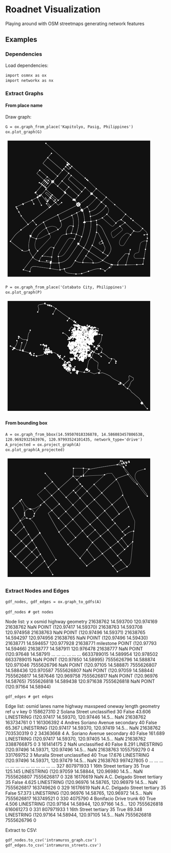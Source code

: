 # Roadnet Visualization

Playing around with OSM streetmaps generating network features

## Examples

### Dependencies
Load dependencies: 

```
import osmnx as ox
import networkx as nx
```

### Extract Graphs

#### From place name
Draw graph: 
```
G = ox.graph_from_place('Kapitolyo, Pasig, Philippines')
ox.plot_graph(G)
```

![Alt text](https://github.com/docligot/roadnet/blob/master/kapitolyo.png)


```
P = ox.graph_from_place('Cotabato City, Philippines')
ox.plot_graph(P)
```

![Alt text](https://github.com/docligot/roadnet/blob/master/cotabato.png)


#### From bounding box

```
A = ox.graph_from_bbox(14.59507018336878, 14.586083457806538, 120.9692932563976, 120.97993524101435, network_type='drive')
A_projected = ox.project_graph(A)
ox.plot_graph(A_projected)
```

![Alt text](https://github.com/docligot/roadnet/blob/master/intramuros.png)


### Extract Nodes and Edges

```
gdf_nodes, gdf_edges = ox.graph_to_gdfs(A)

gdf_nodes # get nodes
```

Node list: 
	y	x	osmid	highway	geometry
21638762	14.593700	120.974169	21638762	NaN	POINT (120.97417 14.59370)
21638763	14.593708	120.974958	21638763	NaN	POINT (120.97496 14.59371)
21638765	14.594297	120.974956	21638765	NaN	POINT (120.97496 14.59430)
21638771	14.594657	120.977928	21638771	milestone	POINT (120.97793 14.59466)
21638777	14.587911	120.976478	21638777	NaN	POINT (120.97648 14.58791)
...	...	...	...	...	...
6633789015	14.589954	120.978502	6633789015	NaN	POINT (120.97850 14.58995)
7555626796	14.588874	120.971046	7555626796	NaN	POINT (120.97105 14.58887)
7555626807	14.588436	120.970587	7555626807	NaN	POINT (120.97059 14.58844)
7555626817	14.587646	120.969758	7555626817	NaN	POINT (120.96976 14.58765)
7555626818	14.589438	120.971638	7555626818	NaN	POINT (120.97164 14.58944)

```
gdf_edges # get edges
```

Edge list: 
osmid	lanes	name	highway	maxspeed	oneway	length	geometry	ref	u	v	key
0	158627310	2	Solana Street	unclassified	30	False	43.606	LINESTRING (120.97417 14.59370, 120.97446 14.5...	NaN	21638762	163734761	0
1	161306392	4	Andres Soriano Avenue	secondary	40	False	65.367	LINESTRING (120.97417 14.59370, 120.97419 14.5...	NaN	21638762	703530319	0
2	34363668	4	A. Soriano Avenue	secondary	40	False	161.689	LINESTRING (120.97417 14.59370, 120.97405 14.5...	NaN	21638762	3388766875	0
3	161414175	2	NaN	unclassified	40	False	8.291	LINESTRING (120.97496 14.59371, 120.97496 14.5...	NaN	21638763	1055759279	0
4	331769752	3	Muralla Street	unclassified	40	True	17.676	LINESTRING (120.97496 14.59371, 120.97479 14.5...	NaN	21638763	997427805	0
...	...	...	...	...	...	...	...	...	...	...	...	...
327	807971933	1	16th Street	tertiary	35	True	125.145	LINESTRING (120.97059 14.58844, 120.96980 14.5...	NaN	7555626807	7555626817	0
328	16176619	NaN	A.C. Delgado Street	tertiary	35	False	4.625	LINESTRING (120.96976 14.58765, 120.96979 14.5...	NaN	7555626817	163749626	0
329	16176619	NaN	A.C. Delgado Street	tertiary	35	False	57.373	LINESTRING (120.96976 14.58765, 120.96972 14.5...	NaN	7555626817	163749521	0
330	4075790	4	Bonifacio Drive	trunk	60	True	4.506	LINESTRING (120.97164 14.58944, 120.97166 14.5...	120	7555626818	616061273	0
331	807971933	1	16th Street	tertiary	35	True	89.348	LINESTRING (120.97164 14.58944, 120.97105 14.5...	NaN	7555626818	7555626796	0

Extract to CSV:

```
gdf_nodes.to_csv('intramuros_graph.csv')
gdf_edges.to_csv('intramuros_streets.csv')

```
